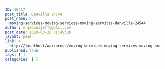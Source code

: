 ```yaml
---
ID: 10417
post_title: Danville 24544
post_name: >
  moving-services-moving-services-moving-services-danville-24544
author: mrgabonijeff@gmail.com
post_date: 2018-03-28 01:49:26
layout: page
link: >
  http://localhost/wordpress/moving-services-moving-services-moving-services-danville-24544/
published: true
tags: [ ]
categories: [ ]
---
```

